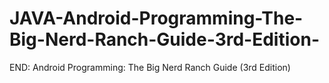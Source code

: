 # JAVA-Android-Programming-The-Big-Nerd-Ranch-Guide-3rd-Edition-
END: Android Programming: The Big Nerd Ranch Guide (3rd Edition)
